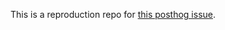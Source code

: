This is a reproduction repo for [this posthog issue](https://github.com/PostHog/posthog/issues/24316).